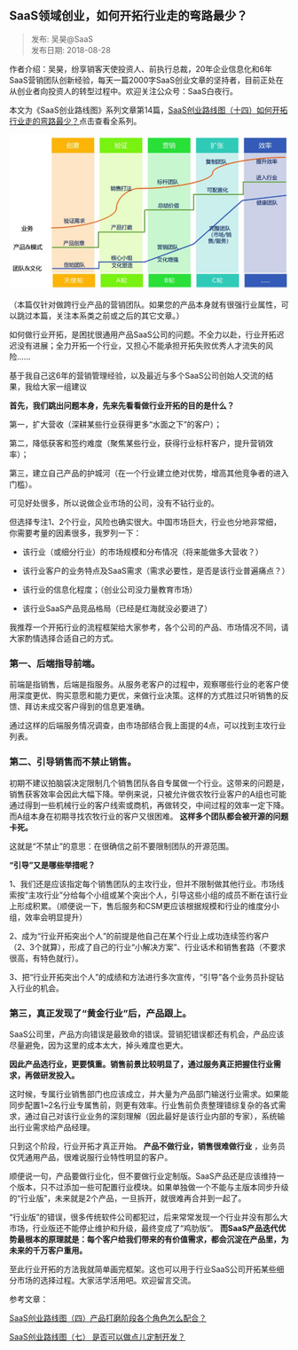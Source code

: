 ## SaaS领域创业，如何开拓行业走的弯路最少？  

> 发布: 吴昊@SaaS  
> 发布日期: 2018-08-28  

作者介绍：吴昊，纷享销客天使投资人、前执行总裁，20年企业信息化和6年SaaS营销团队创新经验，每天一篇2000字SaaS创业文章的坚持者，目前正处在从创业者向投资人的转型过程中。欢迎关注公众号：SaaS白夜行。

本文为《SaaS创业路线图》系列文章第14篇，[SaaS创业路线图（十四）如何开拓行业走的弯路最少？](https://36kr.com/user/1308477002)点击查看全系列。

![image](images/1808-saaslycyrhktxyzdwlzs-0.jpeg)

（本篇仅针对做跨行业产品的营销团队。如果您的产品本身就有很强行业属性，可以跳过本篇，关注本系类之前或之后的其它文章。）

如何做行业开拓，是困扰很通用产品SaaS公司的问题。不全力以赴，行业开拓迟迟没有进展；全力开拓一个行业，又担心不能承担开拓失败优秀人才流失的风险......

基于我自己这6年的营销管理经验，以及最近与多个SaaS公司创始人交流的结果，我给大家一组建议

**首先，我们跳出问题本身，先来先看看做行业开拓的目的是什么？**

第一，扩大营收（深耕某些行业获得更多“水面之下”的客户）；

第二，降低获客和签约难度（聚焦某些行业，获得行业标杆客户，提升营销效率）；

第三，建立自己产品的护城河（在一个行业建立绝对优势，增高其他竞争者的进入门槛）。

可见好处很多，所以说做企业市场的公司，没有不钻行业的。

但选择专注1、2个行业，风险也确实很大。中国市场巨大，行业也分地非常细，你需要考量的因素很多，我罗列一下：

* 该行业（或细分行业）的市场规模和分布情况（将来能做多大营收？）

* 该行业客户的业务特点及SaaS需求（需求必要性，是否是该行业普遍痛点？）

* 该行业的信息化程度；（创业公司没力量教育市场）

* 该行业SaaS产品竞品格局（已经是红海就没必要进了）

我推荐一个开拓行业的流程框架给大家参考，各个公司的产品、市场情况不同，请大家酌情选择合适自己的方式。

###  **第一、后端指导前端。**

前端是指销售，后端是指服务。从服务老客户的过程中，观察哪些行业的老客户使用深度更优、购买意愿和能力更优，来做行业决策。这样的方式胜过只听销售的反馈、拜访未成交客户得到的信息更准确。

通过这样的后端服务情况调查，由市场部结合我上面提的4点，可以找到主攻行业列表。

###  **第二、引导销售而不禁止销售。**

初期不建议拍脑袋决定限制几个销售团队各自专属做一个行业。这带来的问题是，销售获客效率会因此大幅下降。举例来说，只被允许做农牧行业客户的A组也可能通过得到一些机械行业的客户线索或商机，再做转交，中间过程的效率一定下降。而A组本身在初期寻找农牧行业的客户又很困难。 **这样多个团队都会被开源的问题卡死。**

这就是“不禁止”的意思：在很确信之前不要限制团队的开源范围。

**“引导”又是哪些举措呢？**

1、我们还是应该指定每个销售团队的主攻行业，但并不限制做其他行业。市场线索按“主攻行业”分给每个小组或某个突出个人，引导这些小组的成员不断在该行业上形成积累。（顺便说一下，售后服务和CSM更应该根据规模和行业的维度分小组，效率会明显提升）

2、成为“行业开拓突出个人”的前提是他自己在某个行业上成功连续签约客户（2、3个就算），形成了自己的行业“小解决方案”、行业话术和销售套路（不要求很高，有特色就行）。

3、把“行业开拓突出个人”的成绩和方法进行多次宣传，“引导”各个业务员扑捉钻入行业的机会。

### 第三，真正发现了“黄金行业”后，产品跟上。

SaaS公司里，产品方向错误是最致命的错误。营销犯错误都还有机会，产品应该尽量避免，因为这里的成本太大，掉头难度也更大。

**因此产品选行业，更要慎重。销售前景比较明显了，通过服务真正把握住行业需求，再做研发投入。**

这时候，专属行业销售部门也应该成立，并大量为产品部门输送行业需求。如果能同步配置1~2名行业专属售前，则更有效率。行业售前负责整理错综复杂的各式需求，通过自己对该行业业务的深刻理解（因此最好是该行业内部的专家），系统输出行业需求给产品经理。

只到这个阶段，行业开拓才真正开始。 **产品不做行业，销售很难做行业** ，业务员仅凭通用产品，很难说服行业特性明显的客户。

顺便说一句，产品要做行业化，但不要做行业定制版。SaaS产品还是应该维持一个版本，只不过添加一些可配置行业模块。如果单独做一个不能与主版本同步升级的“行业版”，未来就是2个产品，一旦拆开，就很难再合并到一起了。

“行业版”的错误，很多传统软件公司都犯过，后来常常发现一个行业并没有那么大市场，行业版还不能停止维护和升级，最终变成了“鸡肋版”。 **而SaaS产品迭代优势最根本的原理就是：每个客户给我们带来的有价值需求，都会沉淀在产品里，为未来的千万客户重用。**

至此行业开拓的方法我就简单画完框架。这也可以用于行业SaaS公司开拓某些细分市场的选择过程。大家活学活用吧。欢迎留言交流。

参考文章：

[SaaS创业路线图（四）产品打磨阶段各个角色怎么配合？](https://36kr.com/p/5139286.html)

[SaaS创业路线图（七） 是否可以做点儿定制开发？](https://36kr.com/p/5141992.html)
